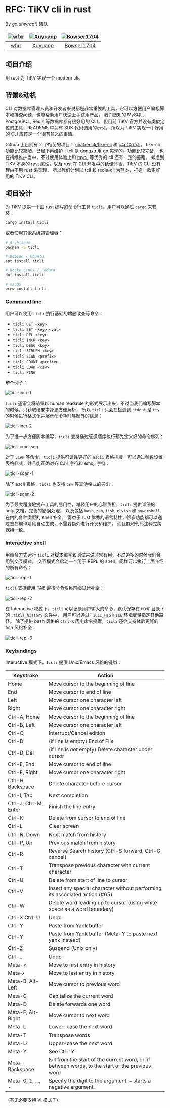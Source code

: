 # RFC: TiKV cli in rust

By *go.unwrap()* 团队

| [![wfxr](https://avatars1.githubusercontent.com/u/6105425?s=72)](https://github.com/wfxr) | [![Xuyuanp](https://avatars.githubusercontent.com/u/2245664?s=72)](https://github.com/xuyuanp) | [![Bowser1704](https://avatars.githubusercontent.com/u/43539191?s=72)](https://github.com/Bowser1704) |
| :---:                                                                                     | :---:                                                                                          | :---:                                                                                                 |
| [wfxr](https://github.com/wfxr)                                                           | [Xuyuanp](https://github.com/xuyuanp)                                                          | [Bowser1704](https://github.com/Bowser1704)                                                           |

## 项目介绍

用 rust 为 TiKV 实现一个 modern cli。

## 背景&动机

CLI 对数据库管理人员和开发者来说都是非常重要的工具，它可以方便用户编写脚本和排查问题，也能帮助用户快速上手试用产品。
我们熟知的 MySQL, PostgreSQL, Redis 等数据库都有很好用的 CLI，
但目前 TiKV 官方并没有类似定位的工具，READEME 中只有 SDK 代码调用的示例，
所以为 TiKV 实现一个好用的 CLI 应该是一个很有意义的事情。

Github 上目前有 2 个相关的项目：
[shafreeck/tikv-cli](https://github.com/shafreeck/tikv-cli) 和 [c4pt0r/tcli](https://github.com/c4pt0r/tcli)。
tikv-cli 功能比较简陋，已经不再维护；tcli 是 [dongxu](https://github.com/c4pt0r) 用 go 实现的，功能比较完备，
也在持续维护当中，不过使用体验上和 [mycli](https://github.com/dbcli/mycli) 等优秀的 cli 还有一定的差距。
考虑到 TiKV 本身的 rust 属性，以及 rust 在 CLI 开发中的绝佳体验，TiKV 的 CLI 没有理由不用 rust 来实现。
所以我们计划以 tcli 和 redis-cli 为蓝本，打造一款更好用的 TiKV CLI。

## 项目设计

为 TiKV 提供一个由 rust 编写的命令行工具 `ticli`。用户可以通过 `cargo` 来安装：

```sh
cargo install ticli
```

或者使用其他系统包管理器：

```sh
# Archlinux
pacman -S ticli

# Debian / Ubuntu
apt install ticli

# Rocky Linux / Fedora
dnf install ticli

# macOS
brew install ticli
```

### Command line

用户可以使用 `ticli` 执行基础的增删改查等命令：

- `ticli GET <key>`
- `ticli SET <key> <val>`
- `ticli DEL <key>`
- `ticli INCR <key>`
- `ticli DESC <key>`
- `ticli STRLEN <key>`
- `ticli SCAN <prefix>`
- `ticli COUNT <prefix>`
- `ticli LOAD <csv>`
- `ticli PING`

举个例子：

![ticli-incr-1](./assets/ticli-incr-1.jpeg)

`ticli` 通常会将结果以 human readable 的形式展示出来，不过当我们编写脚本的时候，只获取结果本身更方便解析，
所以 `ticli` 只会在检测到 `stdout` 是 `tty` 的时候进行格式化并展示命令耗时等额外的信息：

![ticli-incr-2](./assets/ticli-incr-2.jpeg)

为了进一步方便脚本编写，`ticli` 支持通过管道顺序执行预先定义好的命令序列：

![ticli-cmd-seq](./assets/ticli-cmd-seq.jpeg)

对于 `SCAN` 等命令，`ticli` 提供可读性更好的 `ascii`
表格排版，可以通过参数设置表格样式，并且能正确对齐 CJK 字符和 emoji 字符：

![ticli-scan-1](./assets/ticli-scan-1.jpeg)

除了 ascii 表格，`ticli` 也支持 `csv` 等其他格式的导出：

![ticli-scan-2](./assets/ticli-scan-2.jpeg)

为了最大程度地提升工具的易用性，减轻用户的心智负担，`ticli` 提供详细的 help 文档，完善的错误处理，
以及包括 `bash`, `zsh`, `fish`, `elvish` 和 `powershell` 在内的各种类型的 shell 补全。
得益于 rust 优秀的语言特性，很多功能都可以通过宏在编译阶段自动生成，不需要额外进行开发和维护，
而且能和代码注释完美保持一致。

### Interactive shell

用命令方式运行 `ticli` 对脚本编写和测试来说非常有用，不过更多的时候我们会用到交互模式。
交互模式会启动一个用于 REPL 的 shell，同样可以执行上面介绍的所有命令：

![ticli-repl-1](./assets/ticli-repl-1.jpeg)

`ticli` 支持使用 TAB 键按命令名称前缀进行补全：

![ticli-repl-2](./assets/ticli-repl-2.jpeg)

在 Interactive 模式下，`ticli` 可以记录用户输入的命令，默认保存在 `HOME` 目录下的 `.ticli_history` 文件中，
用户可以通过 `TICLI_HISTFILE` 环境变量指定其他路径。
除了提供 bash 风格的 `Ctrl-R` 历史命令搜索，`ticli` 还会支持体验更好的 fish 风格补全：

![ticli-repl-3](./assets/ticli-repl-3.jpeg)

### Keybindings
Interactive 模式下，`ticli` 提供 Unix/Emacs 风格的键绑：

| Keystroke             | Action                                                                                           |
| --------------------- | ------------------------------------------------------------------------------------------------ |
| Home                  | Move cursor to the beginning of line                                                             |
| End                   | Move cursor to end of line                                                                       |
| Left                  | Move cursor one character left                                                                   |
| Right                 | Move cursor one character right                                                                  |
| Ctrl-A, Home          | Move cursor to the beginning of line                                                             |
| Ctrl-B, Left          | Move cursor one character left                                                                   |
| Ctrl-C                | Interrupt/Cancel edition                                                                         |
| Ctrl-D                | (if line _is_ empty) End of File                                                                 |
| Ctrl-D, Del           | (if line is _not_ empty) Delete character under cursor                                           |
| Ctrl-E, End           | Move cursor to end of line                                                                       |
| Ctrl-F, Right         | Move cursor one character right                                                                  |
| Ctrl-H, Backspace     | Delete character before cursor                                                                   |
| Ctrl-I, Tab           | Next completion                                                                                  |
| Ctrl-J, Ctrl-M, Enter | Finish the line entry                                                                            |
| Ctrl-K                | Delete from cursor to end of line                                                                |
| Ctrl-L                | Clear screen                                                                                     |
| Ctrl-N, Down          | Next match from history                                                                          |
| Ctrl-P, Up            | Previous match from history                                                                      |
| Ctrl-R                | Reverse Search history (Ctrl-S forward, Ctrl-G cancel)                                           |
| Ctrl-T                | Transpose previous character with current character                                              |
| Ctrl-U                | Delete from start of line to cursor                                                              |
| Ctrl-V                | Insert any special character without performing its associated action (#65)                      |
| Ctrl-W                | Delete word leading up to cursor (using white space as a word boundary)                          |
| Ctrl-X Ctrl-U         | Undo                                                                                             |
| Ctrl-Y                | Paste from Yank buffer                                                                           |
| Ctrl-Y                | Paste from Yank buffer (Meta-Y to paste next yank instead)                                       |
| Ctrl-Z                | Suspend (Unix only)                                                                              |
| Ctrl-\_               | Undo                                                                                             |
| Meta-<                | Move to first entry in history                                                                   |
| Meta->                | Move to last entry in history                                                                    |
| Meta-B, Alt-Left      | Move cursor to previous word                                                                     |
| Meta-C                | Capitalize the current word                                                                      |
| Meta-D                | Delete forwards one word                                                                         |
| Meta-F, Alt-Right     | Move cursor to next word                                                                         |
| Meta-L                | Lower-case the next word                                                                         |
| Meta-T                | Transpose words                                                                                  |
| Meta-U                | Upper-case the next word                                                                         |
| Meta-Y                | See Ctrl-Y                                                                                       |
| Meta-Backspace        | Kill from the start of the current word, or, if between words, to the start of the previous word |
| Meta-0, 1, ..., -     | Specify the digit to the argument. `–` starts a negative argument.                               |

（有无必要支持 Vi 模式？）
